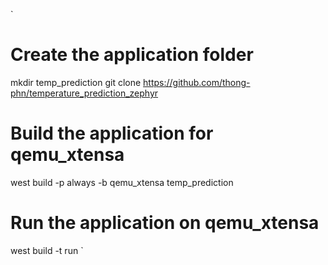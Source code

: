 `
# Create the application folder
mkdir temp_prediction
git clone https://github.com/thong-phn/temperature_prediction_zephyr
# Build the application for qemu_xtensa
west build -p always -b qemu_xtensa temp_prediction
# Run the application on qemu_xtensa
west build -t run
`